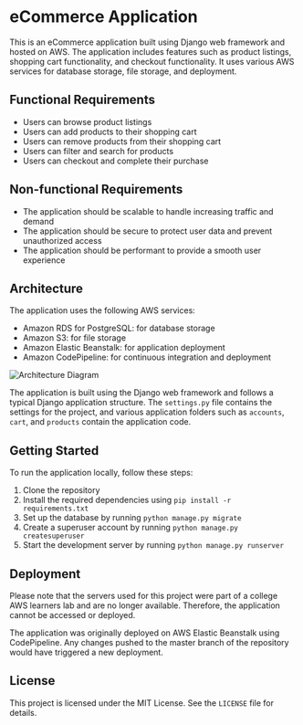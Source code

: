 # eCommerce Application

This is an eCommerce application built using Django web framework and hosted on AWS. The application includes features such as product listings, shopping cart functionality, and checkout functionality. It uses various AWS services for database storage, file storage, and deployment.

## Functional Requirements
- Users can browse product listings
- Users can add products to their shopping cart
- Users can remove products from their shopping cart
- Users can filter and search for products
- Users can checkout and complete their purchase

## Non-functional Requirements
- The application should be scalable to handle increasing traffic and demand
- The application should be secure to protect user data and prevent unauthorized access
- The application should be performant to provide a smooth user experience

## Architecture
The application uses the following AWS services:
- Amazon RDS for PostgreSQL: for database storage
- Amazon S3: for file storage
- Amazon Elastic Beanstalk: for application deployment
- Amazon CodePipeline: for continuous integration and deployment

![Architecture Diagram](https://github.com/nigel-sys/eCommerce/blob/main/Application%20Architecture.drawio.png)

The application is built using the Django web framework and follows a typical Django application structure. The `settings.py` file contains the settings for the project, and various application folders such as `accounts`, `cart`, and `products` contain the application code.

## Getting Started
To run the application locally, follow these steps:

1. Clone the repository
2. Install the required dependencies using `pip install -r requirements.txt`
3. Set up the database by running `python manage.py migrate`
4. Create a superuser account by running `python manage.py createsuperuser`
5. Start the development server by running `python manage.py runserver`

## Deployment
Please note that the servers used for this project were part of a college AWS learners lab and are no longer available. Therefore, the application cannot be accessed or deployed.

The application was originally deployed on AWS Elastic Beanstalk using CodePipeline. Any changes pushed to the master branch of the repository would have triggered a new deployment.

## License
This project is licensed under the MIT License. See the `LICENSE` file for details.
